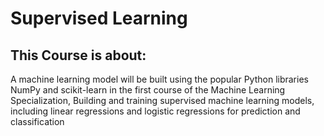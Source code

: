 # Supervised Learning
## This Course is about:

A machine learning model will be built using the popular Python libraries NumPy and scikit-learn in the first course of the Machine Learning Specialization, Building and training supervised machine learning models, including linear regressions and logistic regressions for prediction and classification
